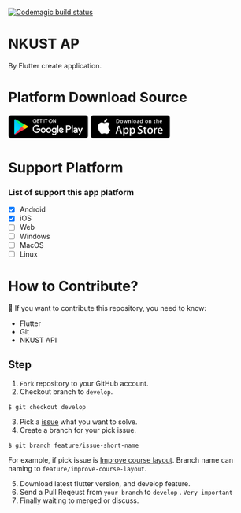 [![Codemagic build status](https://api.codemagic.io/apps/5c24676757670e0009de0003/5c24676757670e0009de0002/status_badge.svg)](https://codemagic.io/apps/5c24676757670e0009de0003/5c24676757670e0009de0002/latest_build)
# NKUST AP

By Flutter create application.

# Platform Download Source

<a href='https://play.google.com/store/apps/details?id=com.kuas.ap&hl=zh_TW'><img alt='Get it on the App Store' src='screenshots/google_play.png' height='48px'/></a>
<a href='https://itunes.apple.com/us/app/%E9%AB%98%E7%A7%91%E6%A0%A1%E5%8B%99%E9%80%9A/id1439751462?mt=8'><img alt='Get it on the App Store' src='screenshots/app_store.png' height='48px'/></a>

# Support Platform

### List of support this app platform

- [X] Android
- [X] iOS
- [ ] Web
- [ ] Windows
- [ ] MacOS
- [ ] Linux

# How to Contribute?
 If you want to contribute this repository, you need to know:
 - Flutter 
 - Git
 - NKUST API
## Step
1. `Fork` repository to your GitHub account.
2. Checkout branch to `develop`.
```console
$ git checkout develop
```
3. Pick a [issue](https://github.com/NKUST-ITC/NKUST-AP-Flutter/issues) what you want to solve.
4. Create a branch for your pick issue.
```console
$ git branch feature/issue-short-name
```
For example, if pick issue is [Improve course layout](https://github.com/NKUST-ITC/NKUST-AP-Flutter/issues/46). Branch name can naming to `feature/improve-course-layout`.

5. Download latest flutter version, and develop feature.
6. Send a Pull Reqeust from `your branch` to `develop` . ``Very important``
7. Finally waiting to merged or discuss.
